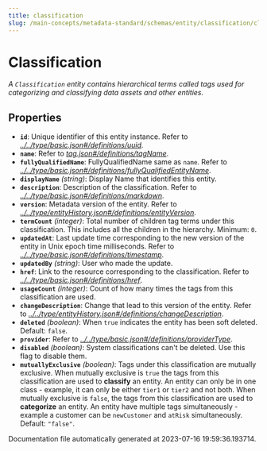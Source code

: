 ```yaml
---
title: classification
slug: /main-concepts/metadata-standard/schemas/entity/classification/classification
---
```


# Classification

*A `Classification` entity contains hierarchical terms called tags used for categorizing and classifying data assets and other entities.*

## Properties

- **`id`**: Unique identifier of this entity instance. Refer to *[../../type/basic.json#/definitions/uuid](#/../type/basic.json#/definitions/uuid)*.
- **`name`**: Refer to *[tag.json#/definitions/tagName](#g.json#/definitions/tagName)*.
- **`fullyQualifiedName`**: FullyQualifiedName same as `name`. Refer to *[../../type/basic.json#/definitions/fullyQualifiedEntityName](#/../type/basic.json#/definitions/fullyQualifiedEntityName)*.
- **`displayName`** *(string)*: Display Name that identifies this entity.
- **`description`**: Description of the classification. Refer to *[../../type/basic.json#/definitions/markdown](#/../type/basic.json#/definitions/markdown)*.
- **`version`**: Metadata version of the entity. Refer to *[../../type/entityHistory.json#/definitions/entityVersion](#/../type/entityHistory.json#/definitions/entityVersion)*.
- **`termCount`** *(integer)*: Total number of children tag terms under this classification. This includes all the children in the hierarchy. Minimum: `0`.
- **`updatedAt`**: Last update time corresponding to the new version of the entity in Unix epoch time milliseconds. Refer to *[../../type/basic.json#/definitions/timestamp](#/../type/basic.json#/definitions/timestamp)*.
- **`updatedBy`** *(string)*: User who made the update.
- **`href`**: Link to the resource corresponding to the classification. Refer to *[../../type/basic.json#/definitions/href](#/../type/basic.json#/definitions/href)*.
- **`usageCount`** *(integer)*: Count of how many times the tags from this classification are used.
- **`changeDescription`**: Change that lead to this version of the entity. Refer to *[../../type/entityHistory.json#/definitions/changeDescription](#/../type/entityHistory.json#/definitions/changeDescription)*.
- **`deleted`** *(boolean)*: When `true` indicates the entity has been soft deleted. Default: `false`.
- **`provider`**: Refer to *[../../type/basic.json#/definitions/providerType](#/../type/basic.json#/definitions/providerType)*.
- **`disabled`** *(boolean)*: System classifications can't be deleted. Use this flag to disable them.
- **`mutuallyExclusive`** *(boolean)*: Tags under this classification are mutually exclusive. When mutually exclusive is `true` the tags from this classification are used to **classify** an entity. An entity can only be in one class - example, it can only be either `tier1` or `tier2` and not both. When mutually exclusive is `false`, the tags from this classification are used to **categorize** an entity. An entity have multiple tags simultaneously - example a customer can be `newCustomer` and `atRisk` simultaneously. Default: `"false"`.


Documentation file automatically generated at 2023-07-16 19:59:36.193714.
